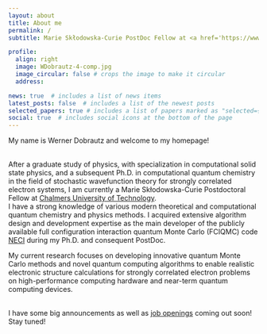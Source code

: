 ```yaml
---
layout: about
title: About me
permalink: /
subtitle: Marie Skłodowska-Curie PostDoc Fellow at <a href='https://www.chalmers.se/en/persons/dobrautz/'>Chalmers University of Technology</a>

profile:
  align: right
  image: WDobrautz-4-comp.jpg
  image_circular: false # crops the image to make it circular
  address: 

news: true  # includes a list of news items
latest_posts: false  # includes a list of the newest posts
selected_papers: true # includes a list of papers marked as "selected={true}"
social: true  # includes social icons at the bottom of the page
---
```

My name is Werner Dobrautz and welcome to my homepage! <br><br>

After a graduate study of physics, with specialization in computational solid state physics, and a subsequent Ph.D. in computational quantum chemistry in the field of stochastic wavefunction theory for strongly correlated electron systems, I am currently a Marie Skłodowska-Curie Postdoctoral Fellow at <a href='https://www.chalmers.se/en/persons/dobrautz/'>Chalmers University of Technology</a>.
<br>
I have a strong knowledge of various modern theoretical and computational quantum chemistry and physics methods. 
I acquired extensive algorithm design and development expertise as the main developer of the publicly available full configuration interaction quantum Monte Carlo (FCIQMC) code <a href='https://github.com/ghb24/NECI_STABLE'>NECI</a> during my Ph.D. and consequent PostDoc.
<br>

My current research focuses on developing innovative quantum Monte Carlo methods and novel quantum computing algorithms to enable realistic electronic structure calculations for strongly correlated electron problems on high-performance computing hardware and near-term quantum computing devices. <br><br>

I have some big announcements as well as <a href='/jobs/'>job openings</a> coming out soon! Stay tuned! 

